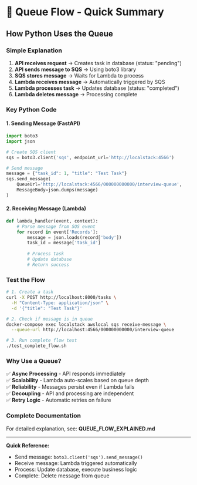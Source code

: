 # 🎯 Queue Flow - Quick Summary

## How Python Uses the Queue

### Simple Explanation

1. **API receives request** → Creates task in database (status: "pending")
2. **API sends message to SQS** → Using boto3 library
3. **SQS stores message** → Waits for Lambda to process
4. **Lambda receives message** → Automatically triggered by SQS
5. **Lambda processes task** → Updates database (status: "completed")
6. **Lambda deletes message** → Processing complete

### Key Python Code

#### 1. Sending Message (FastAPI)

```python
import boto3
import json

# Create SQS client
sqs = boto3.client('sqs', endpoint_url='http://localstack:4566')

# Send message
message = {"task_id": 1, "title": "Test Task"}
sqs.send_message(
    QueueUrl='http://localstack:4566/000000000000/interview-queue',
    MessageBody=json.dumps(message)
)
```

#### 2. Receiving Message (Lambda)

```python
def lambda_handler(event, context):
    # Parse message from SQS event
    for record in event['Records']:
        message = json.loads(record['body'])
        task_id = message['task_id']
        
        # Process task
        # Update database
        # Return success
```

### Test the Flow

```bash
# 1. Create a task
curl -X POST http://localhost:8000/tasks \
  -H "Content-Type: application/json" \
  -d '{"title": "Test Task"}'

# 2. Check if message is in queue
docker-compose exec localstack awslocal sqs receive-message \
  --queue-url http://localhost:4566/000000000000/interview-queue

# 3. Run complete flow test
./test_complete_flow.sh
```

### Why Use a Queue?

✅ **Async Processing** - API responds immediately  
✅ **Scalability** - Lambda auto-scales based on queue depth  
✅ **Reliability** - Messages persist even if Lambda fails  
✅ **Decoupling** - API and processing are independent  
✅ **Retry Logic** - Automatic retries on failure  

### Complete Documentation

For detailed explanation, see: **QUEUE_FLOW_EXPLAINED.md**

---

**Quick Reference:**
- Send message: `boto3.client('sqs').send_message()`
- Receive message: Lambda triggered automatically
- Process: Update database, execute business logic
- Complete: Delete message from queue
